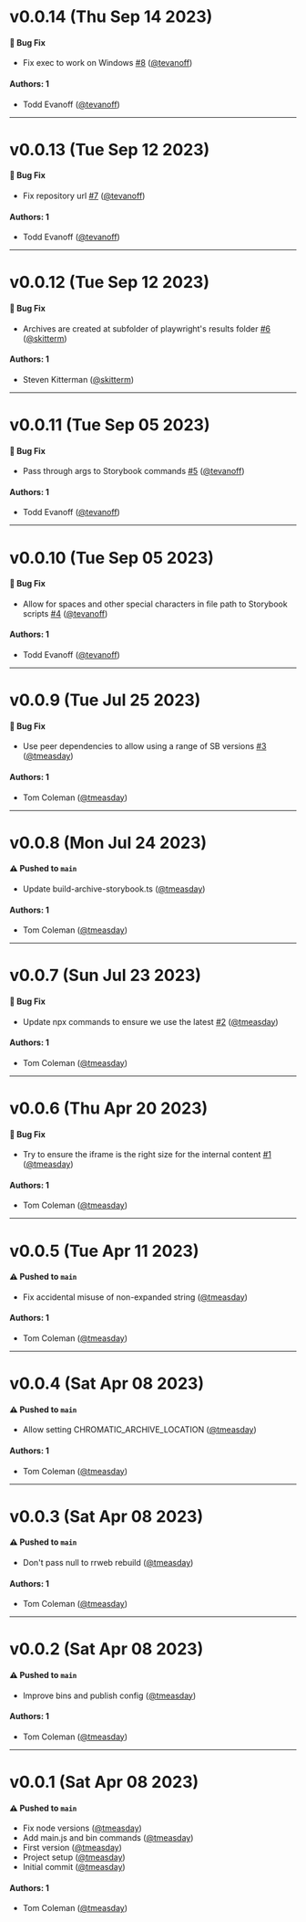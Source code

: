# v0.0.14 (Thu Sep 14 2023)

#### 🐛 Bug Fix

- Fix exec to work on Windows [#8](https://github.com/chromaui/archive-storybook/pull/8) ([@tevanoff](https://github.com/tevanoff))

#### Authors: 1

- Todd Evanoff ([@tevanoff](https://github.com/tevanoff))

---

# v0.0.13 (Tue Sep 12 2023)

#### 🐛 Bug Fix

- Fix repository url [#7](https://github.com/chromaui/archive-storybook/pull/7) ([@tevanoff](https://github.com/tevanoff))

#### Authors: 1

- Todd Evanoff ([@tevanoff](https://github.com/tevanoff))

---

# v0.0.12 (Tue Sep 12 2023)

#### 🐛 Bug Fix

- Archives are created at subfolder of playwright's results folder [#6](https://github.com/chromaui/archive-storybook/pull/6) ([@skitterm](https://github.com/skitterm))

#### Authors: 1

- Steven Kitterman ([@skitterm](https://github.com/skitterm))

---

# v0.0.11 (Tue Sep 05 2023)

#### 🐛 Bug Fix

- Pass through args to Storybook commands [#5](https://github.com/chromaui/archive-storybook/pull/5) ([@tevanoff](https://github.com/tevanoff))

#### Authors: 1

- Todd Evanoff ([@tevanoff](https://github.com/tevanoff))

---

# v0.0.10 (Tue Sep 05 2023)

#### 🐛 Bug Fix

- Allow for spaces and other special characters in file path to Storybook scripts [#4](https://github.com/chromaui/archive-storybook/pull/4) ([@tevanoff](https://github.com/tevanoff))

#### Authors: 1

- Todd Evanoff ([@tevanoff](https://github.com/tevanoff))

---

# v0.0.9 (Tue Jul 25 2023)

#### 🐛 Bug Fix

- Use peer dependencies to allow using a range of SB versions [#3](https://github.com/chromaui/archive-storybook/pull/3) ([@tmeasday](https://github.com/tmeasday))

#### Authors: 1

- Tom Coleman ([@tmeasday](https://github.com/tmeasday))

---

# v0.0.8 (Mon Jul 24 2023)

#### ⚠️ Pushed to `main`

- Update build-archive-storybook.ts ([@tmeasday](https://github.com/tmeasday))

#### Authors: 1

- Tom Coleman ([@tmeasday](https://github.com/tmeasday))

---

# v0.0.7 (Sun Jul 23 2023)

#### 🐛 Bug Fix

- Update npx commands to ensure we use the latest [#2](https://github.com/chromaui/archive-storybook/pull/2) ([@tmeasday](https://github.com/tmeasday))

#### Authors: 1

- Tom Coleman ([@tmeasday](https://github.com/tmeasday))

---

# v0.0.6 (Thu Apr 20 2023)

#### 🐛 Bug Fix

- Try to ensure the iframe is the right size for the internal content [#1](https://github.com/chromaui/archive-storybook/pull/1) ([@tmeasday](https://github.com/tmeasday))

#### Authors: 1

- Tom Coleman ([@tmeasday](https://github.com/tmeasday))

---

# v0.0.5 (Tue Apr 11 2023)

#### ⚠️ Pushed to `main`

- Fix accidental misuse of non-expanded string ([@tmeasday](https://github.com/tmeasday))

#### Authors: 1

- Tom Coleman ([@tmeasday](https://github.com/tmeasday))

---

# v0.0.4 (Sat Apr 08 2023)

#### ⚠️ Pushed to `main`

- Allow setting CHROMATIC_ARCHIVE_LOCATION ([@tmeasday](https://github.com/tmeasday))

#### Authors: 1

- Tom Coleman ([@tmeasday](https://github.com/tmeasday))

---

# v0.0.3 (Sat Apr 08 2023)

#### ⚠️ Pushed to `main`

- Don't pass null to rrweb rebuild ([@tmeasday](https://github.com/tmeasday))

#### Authors: 1

- Tom Coleman ([@tmeasday](https://github.com/tmeasday))

---

# v0.0.2 (Sat Apr 08 2023)

#### ⚠️ Pushed to `main`

- Improve bins and publish config ([@tmeasday](https://github.com/tmeasday))

#### Authors: 1

- Tom Coleman ([@tmeasday](https://github.com/tmeasday))

---

# v0.0.1 (Sat Apr 08 2023)

#### ⚠️ Pushed to `main`

- Fix node versions ([@tmeasday](https://github.com/tmeasday))
- Add main.js and bin commands ([@tmeasday](https://github.com/tmeasday))
- First version ([@tmeasday](https://github.com/tmeasday))
- Project setup ([@tmeasday](https://github.com/tmeasday))
- Initial commit ([@tmeasday](https://github.com/tmeasday))

#### Authors: 1

- Tom Coleman ([@tmeasday](https://github.com/tmeasday))
